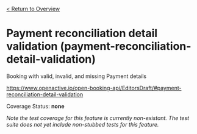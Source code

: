 [< Return to Overview](../../README.md)
# Payment reconciliation detail validation (payment-reconciliation-detail-validation)

Booking with valid, invalid, and missing Payment details


https://www.openactive.io/open-booking-api/EditorsDraft/#payment-reconciliation-detail-validation

Coverage Status: **none**


*Note the test coverage for this feature is currently non-existant. The test suite does not yet include non-stubbed tests for this feature.*



